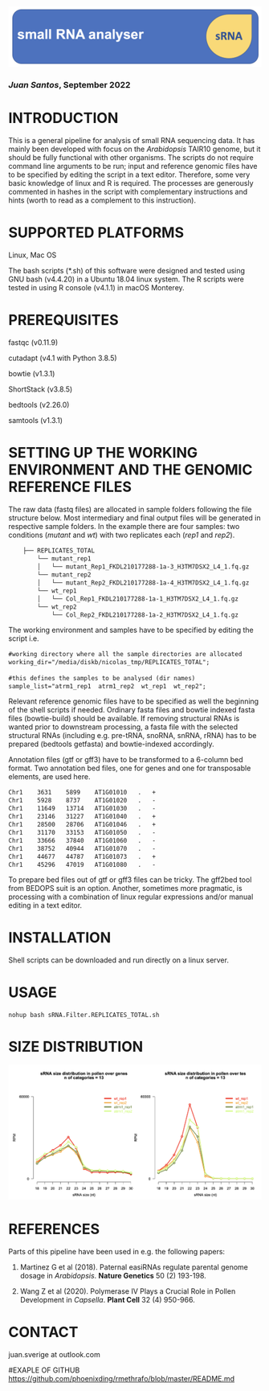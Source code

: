 ![This is an image](/images/srna_title.png)
### *Juan Santos*, September 2022


# INTRODUCTION

This is a general pipeline for analysis of small RNA sequencing data. It has mainly been developed with focus on the *Arabidopsis* TAIR10 genome, but it should be fully functional with other organisms. The scripts do not require command line arguments to be run; input and reference genomic files have to be specified by editing the script in a text editor. Therefore, some very basic knowledge of linux and R is required. The processes are generously commented in hashes in the script with complementary instructions and hints (worth to read as a complement to this instruction).
 
# SUPPORTED PLATFORMS

Linux, Mac OS

The bash scripts (*.sh) of this software were designed and tested using GNU bash (v4.4.20) in a Ubuntu 18.04 linux system. The R scripts were tested in using R console (v4.1.1) in macOS Monterey.

# PREREQUISITES


fastqc (v0.11.9)

cutadapt (v4.1 with Python 3.8.5)

bowtie (v1.3.1)

ShortStack (v3.8.5)

bedtools (v2.26.0)

samtools (v1.3.1)

# SETTING UP THE WORKING ENVIRONMENT AND THE GENOMIC REFERENCE FILES

The raw data (fastq files) are allocated in sample folders following the file structure below. Most intermediary and final output files will be generated in respective sample folders. In the example there are four samples: two conditions (*mutant* and *wt*) with two replicates each (*rep1* and *rep2*).

```
    ├── REPLICATES_TOTAL
        └── mutant_rep1
        │   └── mutant_Rep1_FKDL210177288-1a-3_H3TM7DSX2_L4_1.fq.gz
        └── mutant_rep2
        │   └── mutant_Rep2_FKDL210177288-1a-4_H3TM7DSX2_L4_1.fq.gz
        └── wt_rep1
        │   └── Col_Rep1_FKDL210177288-1a-1_H3TM7DSX2_L4_1.fq.gz
        └── wt_rep2
            └── Col_Rep2_FKDL210177288-1a-2_H3TM7DSX2_L4_1.fq.gz
```

The working environment and samples have to be specified by editing the script i.e.

```
#working directory where all the sample directories are allocated
working_dir="/media/diskb/nicolas_tmp/REPLICATES_TOTAL";

#this defines the samples to be analysed (dir names)
sample_list="atrm1_rep1  atrm1_rep2  wt_rep1  wt_rep2";
```

Relevant reference genomic files have to be specified as well the beginning of the shell scripts if needed. Ordinary fasta files and bowtie indexed fasta files (bowtie-build) should be available. If removing structural RNAs is wanted prior to downstream processing, a fasta file with the selected structural RNAs (including e.g. pre-tRNA, snoRNA, snRNA, rRNA) has to be prepared (bedtools getfasta) and bowtie-indexed accordingly.

Annotation files (gtf or gff3) have to be transformed to a 6-column bed format. Two annotation bed files, one for genes and one for transposable elements, are used here.

```
Chr1	3631	5899	AT1G01010	.	+
Chr1	5928	8737	AT1G01020	.	-
Chr1	11649	13714	AT1G01030	.	-
Chr1	23146	31227	AT1G01040	.	+
Chr1	28500	28706	AT1G01046	.	+
Chr1	31170	33153	AT1G01050	.	-
Chr1	33666	37840	AT1G01060	.	-
Chr1	38752	40944	AT1G01070	.	-
Chr1	44677	44787	AT1G01073	.	+
Chr1	45296	47019	AT1G01080	.	-
```

To prepare bed files out of gtf or gff3 files can be tricky. The gff2bed tool from BEDOPS suit is an option. Another, sometimes more pragmatic, is processing with a combination of linux regular expressions and/or manual editing in a text editor.

# INSTALLATION

Shell scripts can be downloaded and run directly on a linux server.

# USAGE

```
nohup bash sRNA.Filter.REPLICATES_TOTAL.sh
```
# SIZE DISTRIBUTION

![This is an image](/images/plot1.png)

# REFERENCES

Parts of this pipeline have been used in e.g. the following papers:

1. Martinez G et al (2018). Paternal easiRNAs regulate parental genome dosage in *Arabidopsis*. **Nature Genetics** 50 (2) 193-198.

2. Wang Z et al (2020). Polymerase IV Plays a Crucial Role in Pollen Development in *Capsella*. **Plant Cell** 32 (4) 950-966.


# CONTACT
juan.sverige at outlook.com

#EXAPLE OF GITHUB
https://github.com/phoenixding/rmethrafo/blob/master/README.md
